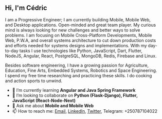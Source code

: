 ## Hi, I'm Cédric

I am a Progressive Engineer; I am currently building Mobile, Mobile Web, and Desktop applications. Open-minded and great team player. My curious mind is always looking for new challenges and better ways to solve problems.
I am focusing on Mobile Cross-Platform Developments, Mobile Web, P.W.A, and overall systems architecture to cut down production costs and efforts needed for systems designs and implementations. With my day-to-day tasks I use technologies like Python, JavaScript, Dart, Flutter, NodeJS, Angular, React, PostgreSQL, MongoDB, Redis, Firebase and Linux.

Besides software engineering, I have a growing passion for Agriculture, Education, Fine Arts, Embedded Systems, Robotics and Space Engineering. I spend my free time researching and practicing these skills.
I do cooking and action sports to unwind.

- 🌱 I’m currently learning **Angular and Java Spring Framework**
- 👯 I’m looking to collaborate on **Python (Flask-Django), Flutter, JavaScript (React-Node-Next)**
- 💬 Ask me about **Mobile and Mobile Web**
- 📫 How to reach me: [Email](mailto:murairicedric@gmail.com), [LinkedIn](https://www.linkedin.com/in/cedric-murairi/), [Twitter](https://twitter.com/CMurairi), Telegram: +250787104022
